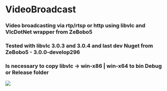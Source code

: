 # VideoBroadcast
### Video broadcasting via rtp/rtsp or http using libvlc and VlcDotNet wrapper from ZeBobo5
### Tested with libvlc 3.0.3 and 3.0.4 and last dev Nuget from ZeBobo5 - 3.0.0-develop296
### Is necessary to copy libvlc -> win-x86 | win-x64 to bin Debug or Release folder

![](https://habrastorage.org/webt/ky/ws/63/kyws63umuabcf1bmpfptecllhxw.png)

